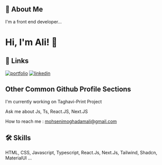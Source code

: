 ## 🚀 About Me
I'm a front end developer...


# Hi, I'm Ali! 👋


## 🔗 Links
[![portfolio](https://img.shields.io/badge/my_portfolio-000?style=for-the-badge&logo=ko-fi&logoColor=white)](https://alimohsenimoghadam.ir/)
[![linkedin](https://img.shields.io/badge/linkedin-0A66C2?style=for-the-badge&logo=linkedin&logoColor=white)]([https://www.linkedin.com](https://www.linkedin.com/in/ali-mohseni-moghadam/)/)


## Other Common Github Profile Sections
I'm currently working on Taghavi-Print Project

Ask me about Js, Ts, React.JS, Next.JS

How to reach me : mohsenimoghadamali@gmail.com

## 🛠 Skills
HTML, CSS, Javascript, Typescript, React.Js, Next.Js, Tailwind, Shadcn, MaterialUI ...

